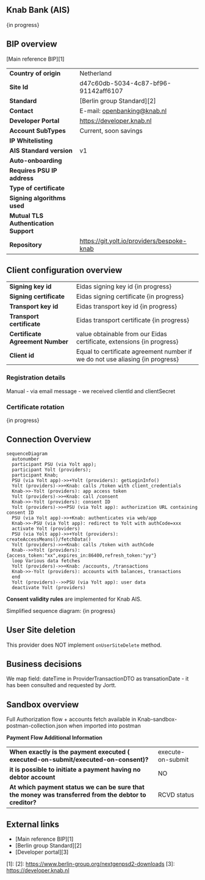 ## Knab Bank (AIS)

{in progress}

## BIP overview 
[Main reference BIP][1]

|                                       |                                            |
|---------------------------------------|--------------------------------------------|
| **Country of origin**                 | Netherland                                 | 
| **Site Id**                           | d47c60db-5034-4c87-bf96-91142aff6107       |
| **Standard**                          | [Berlin group Standard][2]                 |
| **Contact**                           | E-mail: openbanking@knab.nl                |
| **Developer Portal**                  | https://developer.knab.nl                  |
| **Account SubTypes**                  | Current, soon savings                      |
| **IP Whitelisting**                   |                                            |
| **AIS Standard version**              | v1                                         |
| **Auto-onboarding**                   |                                            |
| **Requires PSU IP address**           |                                            |
| **Type of certificate**               |                                            |
| **Signing algorithms used**           |                                            |
| **Mutual TLS Authentication Support** |                                            |
| **Repository**                        | https://git.yolt.io/providers/bespoke-knab |

## Client configuration overview
|                                  |                                                                               |
|----------------------------------|-------------------------------------------------------------------------------|
| **Signing key id**               | Eidas signing key id {in progress}                                            | 
| **Signing certificate**          | Eidas signing certificate  {in progress}                                      | 
| **Transport key id**             | Eidas transport key id {in progress}                                          |
| **Transport certificate**        | Eidas transport certificate {in progress}                                     |
| **Certificate Agreement Number** | value obtainable from our Eidas certificate, extensions {in progress}         |
| **Client id**                    | Equal to certificate agreement number if we do not use aliasing {in progress} | 

### Registration details
Manual - via email message - we received clientId and clientSecret

### Certificate rotation
{in progress}

## Connection Overview
```mermaid
sequenceDiagram
  autonumber
  participant PSU (via Yolt app);
  participant Yolt (providers);
  participant Knab;
  PSU (via Yolt app)->>+Yolt (providers): getLoginInfo()
  Yolt (providers)->>+Knab: calls /token with client_credentials
  Knab->>-Yolt (providers): app access token
  Yolt (providers)->>+Knab: call /consent
  Knab->>-Yolt (providers): consent ID
  Yolt (providers)->>+PSU (via Yolt app): authorization URL containing consent ID
  PSU (via Yolt app)->>+Knab: authenticates via web/app
  Knab->>-PSU (via Yolt app): redirect to Yolt with authCode=xxx
  activate Yolt (providers)
  PSU (via Yolt app)->>+Yolt (providers): createAccessMeans()/fetchData()
  Yolt (providers)->>+Knab: calls /token with authCode
  Knab-->>Yolt (providers): {access_token:"xx",expires_in:86400,refresh_token:"yy"}
  loop Various data fetches
  Yolt (providers)->>+Knab: /accounts, /transactions
  Knab->>-Yolt (providers): accounts with balances, transactions
  end
  Yolt (providers)-->>PSU (via Yolt app): user data
  deactivate Yolt (providers)
``` 

**Consent validity rules** are implemented for Knab AIS.

Simplified sequence diagram:
{in progress}

## User Site deletion
This provider does NOT implement `onUserSiteDelete` method. 

## Business decisions
We map field: dateTime in ProviderTransactionDTO as transationDate - it has been consulted and requested by Jortt.

## Sandbox overview
Full Authorization flow + accounts fetch available in Knab-sandbox-postman-collection.json when imported into postman  

**Payment Flow Additional Information**

|                                                                                                        |                   |
|--------------------------------------------------------------------------------------------------------|-------------------|
| **When exactly is the payment executed ( executed-on-submit/executed-on-consent)?**                    | execute-on-submit |
| **it is possible to initiate a payment having no debtor account**                                      | NO                |
| **At which payment status we can be sure that the money was transferred from the debtor to creditor?** | RCVD status       |

## External links
* [Main reference BIP][1]
* [Berlin group Standard][2]
* [Developer portal][3]
 
[1]: 
[2]: <https://www.berlin-group.org/nextgenpsd2-downloads>
[3]: <https://developer.knab.nl>
